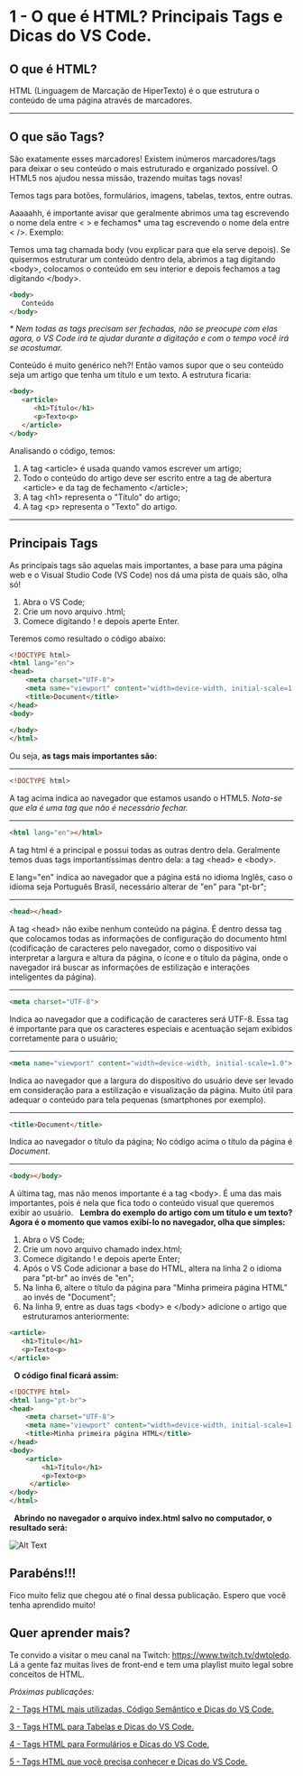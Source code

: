 # 1 - O que é HTML? Principais Tags e Dicas do VS Code.

## **O que é HTML?**

HTML (Linguagem de Marcação de HiperTexto) é o que estrutura o conteúdo de uma página através de marcadores.
___

## **O que são Tags?**

São exatamente esses marcadores! Existem inúmeros marcadores/tags para deixar o seu conteúdo o mais estruturado e organizado possível. O HTML5 nos ajudou nessa missão, trazendo muitas tags novas!

Temos tags para botões, formulários, imagens, tabelas, textos, entre outras.

Aaaaahh, é importante avisar que geralmente abrimos uma tag escrevendo o nome dela entre < > e fechamos* uma tag escrevendo o nome dela entre < />. Exemplo:

Temos uma tag chamada body (vou explicar para que ela serve depois). Se quisermos estruturar um conteúdo dentro dela, abrimos a tag digitando \<body>, colocamos o conteúdo em seu interior e depois fechamos a tag digitando \</body>.

```html
<body>
   Conteúdo
</body>
```

*\* Nem todas as tags precisam ser fechadas, não se preocupe com elas agora, o VS Code irá te ajudar durante a digitação e com o tempo você irá se acostumar.*
&nbsp;

Conteúdo é muito genérico neh?!
Então vamos supor que o seu conteúdo seja um artigo que tenha um título e um texto. A estrutura ficaria:

```html
<body>
   <article>
      <h1>Título</h1>
      <p>Texto<p>
   </article>
</body>
```

Analisando o código, temos:
1. A tag \<article> é usada quando vamos escrever um artigo;
2. Todo o conteúdo do artigo deve ser escrito entre a tag de abertura \<article> e da tag de fechamento \</article>;
3. A tag \<h1> representa o "Título" do artigo;
4. A tag \<p> representa o "Texto" do artigo.

___

## **Principais Tags**


As principais tags são aquelas mais importantes, a base para uma página web e o Visual Studio Code (VS Code) nos dá uma pista de quais são, olha só!
&nbsp;

1. Abra o VS Code;
2. Crie um novo arquivo .html;
3. Comece digitando ! e depois aperte Enter.

Teremos como resultado o código abaixo:

```html
<!DOCTYPE html>
<html lang="en">
<head>
    <meta charset="UTF-8">
    <meta name="viewport" content="width=device-width, initial-scale=1.0">
    <title>Document</title>
</head>
<body>
    
</body>
</html>
```
Ou seja, **as tags mais importantes são:**

___

```html
<!DOCTYPE html>
```
A tag acima indica ao navegador que estamos usando o HTML5.
*Nota-se que ela é uma tag que não é necessário fechar.*

___

```html
<html lang="en"></html>
```
A tag html é a principal e possui todas as outras dentro dela. Geralmente temos duas tags importantíssimas dentro dela: a tag \<head> e \<body>.

E lang="en" indica ao navegador que a página está no idioma Inglês, caso o idioma seja Português Brasil, necessário alterar de "en" para "pt-br";
___

```html
<head></head>    
```
A tag \<head> não exibe nenhum conteúdo na página. É dentro dessa tag que colocamos todas as informações de configuração do documento html (codificação de caracteres pelo navegador, como o dispositivo vai interpretar a largura e altura da página, o ícone e o título da página, onde o navegador irá buscar as informações de estilização e interações inteligentes da página).
___

```html
<meta charset="UTF-8">
```
Indica ao navegador que a codificação de caracteres será UTF-8. Essa tag é importante para que os caracteres especiais e acentuação sejam exibidos corretamente para o usuário;
___

```html
<meta name="viewport" content="width=device-width, initial-scale=1.0">
```
Indica ao navegador que a largura do dispositivo do usuário deve ser levado em consideração para a estilização e visualização da página. Muito útil para adequar o conteúdo para tela pequenas (smartphones por exemplo).
___

```html
<title>Document</title>
```
Indica ao navegador o título da página; No código acima o título da página é *Document*.
___

```html
<body></body>
```
A última tag, mas não menos importante é a tag \<body>. É uma das mais importantes, pois é nela que fica todo o conteúdo visual que queremos exibir ao usuário.
&nbsp;
**Lembra do exemplo do artigo com um título e um texto?
Agora é o momento que vamos exibí-lo no navegador, olha que simples:**

1. Abra o VS Code;
2. Crie um novo arquivo chamado index.html;
3. Comece digitando ! e depois aperte Enter;
4. Após o VS Code adicionar a base do HTML, altera na linha 2 o idioma para "pt-br" ao invés de "en";
5. Na linha 6, altere o título da página para "Minha primeira página HTML" ao invés de "Document";
6. Na linha 9, entre as duas tags \<body> e \</body> adicione o artigo que estruturamos anteriormente:
```html
<article>
   <h1>Título</h1>
   <p>Texto<p>
</article>
```
&nbsp;
**O código final ficará assim:**

```html
<!DOCTYPE html>
<html lang="pt-br">
<head>
    <meta charset="UTF-8">
    <meta name="viewport" content="width=device-width, initial-scale=1.0">
    <title>Minha primeira página HTML</title>
</head>
<body>
    <article>
        <h1>Título</h1>
        <p>Texto<p>
     </article>  
</body>
</html>
```

&nbsp;
**Abrindo no navegador o arquivo index.html salvo no computador, o resultado será:**

![Alt Text](https://dev-to-uploads.s3.amazonaws.com/i/kojrph45d04hrt7k3rq8.PNG)

## **Parabéns!!!**
Fico muito feliz que chegou até o final dessa publicação.
Espero que você tenha aprendido muito!

## **Quer aprender mais?**
Te convido a visitar o meu canal na Twitch: https://www.twitch.tv/dwtoledo.
Lá a gente faz muitas lives de front-end e tem uma playlist muito legal sobre conceitos de HTML.

*Próximas publicações:*

[2 - Tags HTML mais utilizadas, Código Semântico e Dicas do VS Code.](https://github.com/dwtoledo/posts-front-end/blob/main/2%20-%20Tags%20HTML%20mais%20utilizadas%2C%20C%C3%B3digo%20Sem%C3%A2ntico%20e%20Dicas%20do%20VS%20Code.md)

[3 - Tags HTML para Tabelas e Dicas do VS Code.](https://github.com/dwtoledo/posts-front-end/blob/main/3%20-%20Tags%20HTML%20para%20Tabelas%20e%20Dicas%20do%20VS%20Code.md)

[4 - Tags HTML para Formulários e Dicas do VS Code.]()

[5 - Tags HTML que você precisa conhecer e Dicas do VS Code.]()

